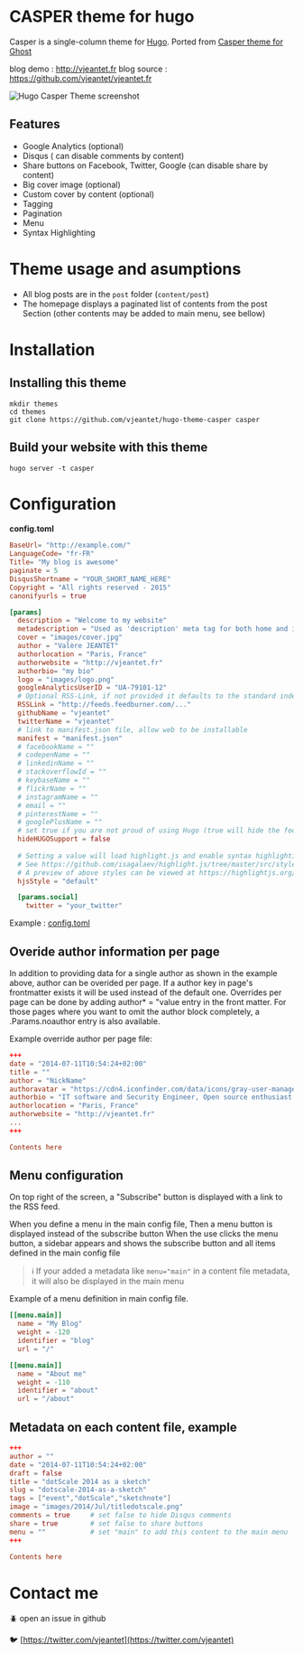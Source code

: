# CASPER theme for hugo


Casper is a single-column theme for [Hugo](http://gohugo.io/).
Ported from [Casper theme for Ghost ](https://github.com/TryGhost/Casper)

blog demo : http://vjeantet.fr
blog source : https://github.com/vjeantet/vjeantet.fr

![Hugo Casper Theme screenshot](https://raw.githubusercontent.com/vjeantet/hugo-theme-casper/master/images/screen.png)

## Features

* Google Analytics (optional)
* Disqus ( can disable comments by content)
* Share buttons on Facebook, Twitter, Google (can disable share by content)
* Big cover image (optional)
* Custom cover by content (optional)
* Tagging
* Pagination
* Menu
* Syntax Highlighting

# Theme usage and asumptions
* All blog posts are in the ```post``` folder (```content/post```)
* The homepage displays a paginated list of contents from the post Section (other contents may be added to main menu, see bellow)

# Installation

## Installing this theme

    mkdir themes
    cd themes
    git clone https://github.com/vjeantet/hugo-theme-casper casper

## Build your website with this theme

    hugo server -t casper

# Configuration

**config.toml**

``` toml
BaseUrl= "http://example.com/"
LanguageCode= "fr-FR"
Title= "My blog is awesome"
paginate = 5
DisqusShortname = "YOUR_SHORT_NAME_HERE"
Copyright = "All rights reserved - 2015"
canonifyurls = true

[params]
  description = "Welcome to my website"
  metadescription = "Used as 'description' meta tag for both home and index pages. If not set, 'description' will be used instead"
  cover = "images/cover.jpg"
  author = "Valère JEANTET"
  authorlocation = "Paris, France"
  authorwebsite = "http://vjeantet.fr"
  authorbio= "my bio"
  logo = "images/logo.png"
  googleAnalyticsUserID = "UA-79101-12"
  # Optional RSS-Link, if not provided it defaults to the standard index.xml
  RSSLink = "http://feeds.feedburner.com/..."
  githubName = "vjeantet"
  twitterName = "vjeantet"
  # link to manifest.json file, allow web to be installable
  manifest = "manifest.json"
  # facebookName = ""
  # codepenName = ""
  # linkedinName = ""
  # stackoverflowId = ""
  # keybaseName = ""
  # flickrName = ""
  # instagramName = ""
  # email = ""
  # pinterestName = ""
  # googlePlusName = ""
  # set true if you are not proud of using Hugo (true will hide the footer note "Proudly published with HUGO.....")
  hideHUGOSupport = false
  
  # Setting a value will load highlight.js and enable syntax highlighting using the style selected.
  # See https://github.com/isagalaev/highlight.js/tree/master/src/styles for available styles
  # A preview of above styles can be viewed at https://highlightjs.org/static/demo/
  hjsStyle = "default"

  [params.social]
    twitter = "your_twitter"

```

Example : [config.toml](https://github.com/vjeantet/vjeantet.fr/blob/master/config.toml)

## Overide author information per page

In addition to providing data for a single author as shown in the example above, author can be overided per page. If a author key  in page's frontmatter exists it will be used instead of the default one. 
Overrides per page can be done by adding author* = "value entry in the front matter. 
For those pages where you want to omit the author block completely, a .Params.noauthor entry is also
available.


Example override author per page file:
``` toml
+++
date = "2014-07-11T10:54:24+02:00"
title = ""
author = "NickName"
authoravatar = "https://cdn4.iconfinder.com/data/icons/gray-user-management/512/rounded-512.png"
authorbio = "IT software and Security Engineer, Open source enthusiast."
authorlocation = "Paris, France"
authorwebsite = "http://vjeantet.fr"
...
+++

Contents here

```

## Menu configuration

On top right of the screen, a "Subscribe" button is displayed with a link to the RSS feed.

When you define a menu in the main config file, Then a menu button is displayed instead of the subscribe button
When the use clicks the menu button, a sidebar appears and shows the subscribe button and all items defined in the main config file

> :information_source: If your added a metadata like ```menu="main"``` in a content file metadata, it will also be displayed in the main menu

Example of a menu definition in main config file.


``` toml
[[menu.main]]
  name = "My Blog"
  weight = -120
  identifier = "blog"
  url = "/"

[[menu.main]]
  name = "About me"
  weight = -110
  identifier = "about"
  url = "/about"

```

## Metadata on each content file, example

``` toml
+++
author = ""
date = "2014-07-11T10:54:24+02:00"
draft = false
title = "dotScale 2014 as a sketch"
slug = "dotscale-2014-as-a-sketch"
tags = ["event","dotScale","sketchnote"]
image = "images/2014/Jul/titledotscale.png"
comments = true     # set false to hide Disqus comments
share = true        # set false to share buttons
menu = ""           # set "main" to add this content to the main menu
+++

Contents here
```

# Contact me

:beetle: open an issue in github

:bird: [https://twitter.com/vjeantet](https://twitter.com/vjeantet)
